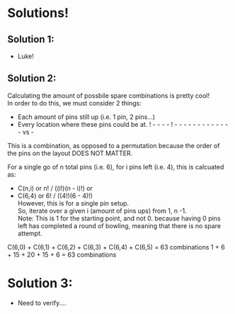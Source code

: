 # Solutions! 

## Solution 1: 
- Luke! 


## Solution 2: 
Calculating the amount of possbile spare combinations is pretty cool!   
In order to do this, we must consider 2 things:   
- Each amount of pins still up (i.e. 1 pin, 2 pins...) 
- Every location where these pins could be at.  ! - - -   - ! - -
                                                 - - -     - - -
                                                  - -       - -
                                                   -    vs   -

This is a combination, as opposed to a permutation because the order of the pins on the layout DOES NOT MATTER.   

For a single go of n total pins (i.e. 6), for i pins left (i.e. 4), this is calcuated as:   
- C(n,i) or n! / ((i!)(n - i)!) or 
- C(6,4) or 6! / ((4!)(6 - 4)!)  
However, this is for a single pin setup.   
So, iterate over a given i (amount of pins ups) from 1, n -1.   
Note: This is 1 for the starting point, and not 0. because having 0 pins left has completed a round of bowling, meaning that there is no spare attempt.  

C(6,0) + C(6,1) + C(6,2) + C(6,3) + C(6,4) + C(6,5) = 63 combinations 
  1    +    6   +    15  +   20  +    15  +     6   = 63 combinations

# Solution 3: 
- Need to verify....